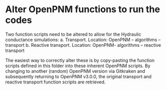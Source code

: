 # Alter OpenPNM functions to run the codes
Two function scripts need to be altered to allow for the Hydraulic conductance simulations: 
	a.	Transport.
		Location:  OpenPNM – algorithms – transport
	b.	Reactive transport. 
		Location: OpenPNM- algorithms – reactive transport

The easiest way to correctly alter these is by copy-pasting the function scripts defined in this folder into these inherent OpenPNM scripts. 
By changing to another (random) OpenPNM version via Gitkraken and subsequently returning to OpenPNM v3.0.0, the original transport and reactive transport function scripts are retrieved. 
